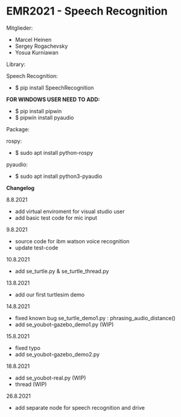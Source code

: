 # EMR2021 - Speech Recognition
Mitglieder:
- Marcel Heinen
- Sergey Rogachevsky
- Yosua Kurniawan

Library:

Speech Recognition:
- $ pip install SpeechRecognition

**FOR WINDOWS USER NEED TO ADD:**
- $ pip install pipwin
- $ pipwin install pyaudio

Package:

rospy:

- $ sudo apt install python-rospy

pyaudio:

- $ sudo apt install python3-pyaudio

**Changelog**

8.8.2021
- add virtual enviroment for visual studio user
- add basic test code for mic input

9.8.2021
- source code for ibm watson voice recognition
- update test-code

10.8.2021
- add se_turtle.py & se_turtle_thread.py

13.8.2021
- add our first turtlesim demo

14.8.2021
- fixed known bug se_turtle_demo1.py : phrasing_audio_distance()
- add se_youbot-gazebo_demo1.py (WIP)

15.8.2021
- fixed typo
- add se_youbot-gazebo_demo2.py

18.8.2021
- add se_youbot-real.py (WIP)
- thread (WIP)

26.8.2021
- add separate node for speech recognition and drive
